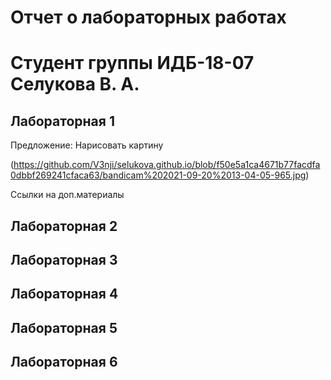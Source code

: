 # Отчет о лабораторных работах
# Студент группы ИДБ-18-07 Селукова В. А.

## Лабораторная 1

Предложение: Нарисовать картину

(https://github.com/V3nji/selukova.github.io/blob/f50e5a1ca4671b77facdfa0dbbf269241cfaca63/bandicam%202021-09-20%2013-04-05-965.jpg)

Ссылки на доп.материалы

## Лабораторная 2

## Лабораторная 3

## Лабораторная 4

## Лабораторная 5

## Лабораторная 6
